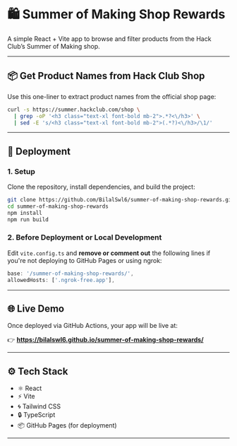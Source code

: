 # 🛍️ Summer of Making Shop Rewards

A simple React + Vite app to browse and filter products from the Hack Club’s Summer of Making shop.

---

## 📦 Get Product Names from Hack Club Shop

Use this one-liner to extract product names from the official shop page:

```bash
curl -s https://summer.hackclub.com/shop \
  | grep -oP '<h3 class="text-xl font-bold mb-2">.*?<\/h3>' \
  | sed -E 's/<h3 class="text-xl font-bold mb-2">(.*?)<\/h3>/\1/'
```

---

## 🚀 Deployment

### 1. Setup

Clone the repository, install dependencies, and build the project:

```bash
git clone https://github.com/BilalSwl6/summer-of-making-shop-rewards.git
cd summer-of-making-shop-rewards
npm install
npm run build
```

### 2. Before Deployment or Local Development

Edit `vite.config.ts` and **remove or comment out** the following lines if you're not deploying to GitHub Pages or using ngrok:

```ts
base: '/summer-of-making-shop-rewards/',
allowedHosts: ['.ngrok-free.app'],
```

---

## 🌐 Live Demo

Once deployed via GitHub Actions, your app will be live at:

👉 **https://bilalswl6.github.io/summer-of-making-shop-rewards/**

---

## ⚙️ Tech Stack

- ⚛️ React
- ⚡ Vite
- 🌀 Tailwind CSS
- 🔒 TypeScript
- 📦 GitHub Pages (for deployment)

---
